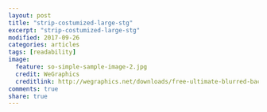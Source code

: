 ```yaml
---
layout: post
title: "strip-costumized-large-stg"
excerpt: "strip-costumized-large-stg"
modified: 2017-09-26
categories: articles
tags: [readability]
image:
  feature: so-simple-sample-image-2.jpg
  credit: WeGraphics
  creditlink: http://wegraphics.net/downloads/free-ultimate-blurred-background-pack/
comments: true
share: true
---
```

<br>
<div class="apester-strip" is-mobile-only="false" data-channel-tokens="5cd963941ff811e90ad9db95" item-shape="round" item-size="large" strip-background="rgba(0, 0, 0, 0)" thumbnails-stroke-color="rgb(264, 46, 61)"  header-text="WEITERE BEITRÄGE"  header-font-family="Knockout"  header-provider="system"  header-font-size="40"  header-font-color="rgba(0,0,0,1)"  header-font-weight="400"  header-ltr="true"  top-border-width="0"  top-border-color="black"  bottom-border-width="0"  bottom-border-color="black"  data-fast-strip="true"></div>
<br>
<div 
  class="apester-strip" 
  is-mobile-only="false" 
  header-font-size="28"
  header-font-family="Knockout" 
  header-font-weight="700" 
  header-font-color="rgba(82,25,154,1)" 
  header-ltr="true" 
  header-text="WEITERE BEITRÄGE" 
  data-channel-tokens="5dcbc10016698427404a0f57" 
  item-shape="roundSquare" 
  item-has-shadow="true" 
  item-size="large" 
  strip-background="transparent" 
  data-fast-strip="true"
  top-border-width="1"
  top-border-color="rgba(0,0,0,0.1)"
  bottom-border-color="rgba(0,0,0,0.1)"
  bottom-border-width="1"
  thumbnails-stroke-color="rgba(82,25,154,1)"
  ></div><script async src="https://static.stg.apester.com/js/sdk/latest/apester-sdk.js"></script>
<br>
<div 
  class="apester-strip" 
  is-mobile-only="false" 
  header-font-size="18"
  header-font-family="Knockout" 
  header-font-weight="700" 
  header-font-color="rgba(82,25,154,1)" 
  header-ltr="true" 
  header-text="WEITERE BEITRÄGE" 
  data-channel-tokens="5cecf27576a6ba0a80731a38" 
  item-shape="square" 
  item-has-shadow="true" 
  item-size="large" 
  strip-background="transparent" 
  data-fast-strip="true"
  top-border-width="1"
  top-border-color="rgba(0,0,0,0.1)"
  bottom-border-color="rgba(0,0,0,0.1)"
  bottom-border-width="1"
  thumbnails-stroke-color="rgba(82,25,154,1)"
  ></div><script async src="https://static.stg.apester.com/js/sdk/latest/apester-sdk.js"></script>
<br> 

